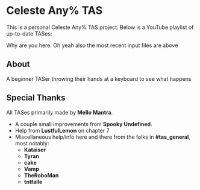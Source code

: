 # Celeste Any% TAS
This is a personal Celeste Any% TAS project.
Below is a YouTube playlist of up-to-date TASes:
<link>

Why are you here.
Oh yeah also the most recent input files are above




## About 

A beginner TASer throwing their hands at a keyboard to see what happens

## Special Thanks

All TASes primarily made by **Mello Mantra**.
- A couple small improvements from **Spooky Undefined**.
- Help from **LustfulLemon** on chapter 7
- Miscellaneous help/info here and there from the folks in **#tas_general**, most notably:
  - **Kataiser**
  - **Tyran**
  - **cake**
  - **Vamp**
  - **TheRoboMan**
  - **tntfalle**
